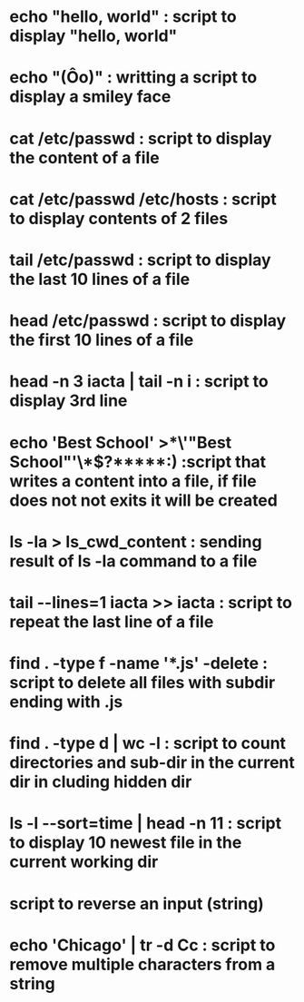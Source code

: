 # echo "hello, world" : script to display "hello, world"
# echo "(Ôo)" : writting a script to display a smiley face
# cat /etc/passwd : script to display the content of a file
# cat /etc/passwd /etc/hosts : script to display contents of 2 files
# tail /etc/passwd : script to display the last 10 lines of a file
# head /etc/passwd : script to display the first 10 lines of a file
# head -n 3 iacta | tail -n i : script to display 3rd line
# echo 'Best School' >\*\\'"Best School"\'\\*$\?\*\*\*\*\*:) :script that writes a content into a file, if file does not not exits it will be created
# ls -la > ls_cwd_content : sending result of ls -la command to a file
# tail --lines=1 iacta >> iacta : script to repeat the last line of a file
# find . -type f -name '*.js' -delete : script to delete all files with subdir ending with .js
# find . -type d | wc -l : script to count directories and sub-dir in the current dir in cluding hidden dir
# ls -l --sort=time | head -n 11 : script to display 10 newest file in the current working dir
# script to reverse an input (string)
# echo 'Chicago' | tr -d Cc : script to remove multiple characters from a string 
